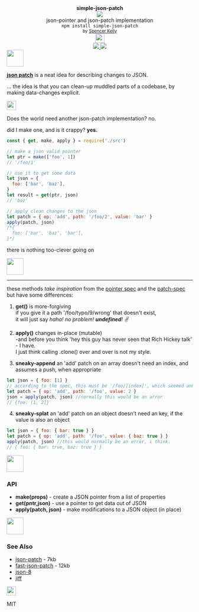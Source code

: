 <div align="center">
  <div><b>simple-json-patch</b></div>
  <img src="https://user-images.githubusercontent.com/399657/68222691-6597f180-ffb9-11e9-8a32-a7f38aa8bded.png"/>
  <div>json-pointer and json-patch implementation</div>
  <div><code>npm install simple-json-patch</code></div>
  <div align="center">
    <sub>
      by
      <a href="https://spencermounta.in/">Spencer Kelly</a>
    </sub>
  </div>
  <img height="25px" src="https://user-images.githubusercontent.com/399657/68221862-17ceb980-ffb8-11e9-87d4-7b30b6488f16.png"/>
</div>

<div align="center">
  <div>
    <a href="https://npmjs.org/package/simple-json-patch">
     <img src="https://img.shields.io/npm/v/simple-json-patch.svg?style=flat-square" />
    </a>
    <a href="https://bundlephobia.com/result?p=simple-json-patch">
      <img src="https://badge-size.herokuapp.com/spencermountain/simple-json-patch/master/builds/simple-json-patch.min.js" />
    </a>
  </div>
</div>

<!-- spacer -->
<img height="45px" src="https://user-images.githubusercontent.com/399657/68221862-17ceb980-ffb8-11e9-87d4-7b30b6488f16.png"/>

**[json patch](http://jsonpatch.com/)** is a neat idea for describing changes to JSON.

... the idea is that you can clean-up muddled parts of a codebase, by making data-changes explicit.

<img height="25px" src="https://user-images.githubusercontent.com/399657/68221862-17ceb980-ffb8-11e9-87d4-7b30b6488f16.png"/>

Does the world need another json-patch implementation? no.

did I make one, and is it crappy? **yes.**

```js
const { get, make, apply } = require('./src')

// make a json valid pointer
let ptr = make(['foo', 1])
// '/foo/1'

// use it to get some data
let json = {
  foo: ['bar', 'baz'],
}
let result = get(ptr, json)
// 'baz'

// apply clean changes to the json
let patch = { op: 'add', path: '/foo/2', value: 'bar' }
apply(patch, json)
/*{
  foo: ['bar', 'baz', 'bar'],
}*/
```

there is nothing too-clever going on

<!-- spacer -->
<img height="45px" src="https://user-images.githubusercontent.com/399657/68221862-17ceb980-ffb8-11e9-87d4-7b30b6488f16.png"/>

---

these methods _take inspiration_ from the [pointer spec](https://datatracker.ietf.org/doc/html/rfc6901)
and the [patch-spec](https://datatracker.ietf.org/doc/html/rfc6902) but have some differences:

1. **get()** is more-forgiving<br/>
   if you give it a path '/foo/typo/9/wrong' that doesn't exist,<br/>
   it will just say _haha! no problem! **undefined**! ✌_

2. **apply()** changes in-place (mutable)<br/>
   -and before you think 'hey this guy has never seen that Rich Hickey talk' - I have.<br/>
   I just think calling .clone() over and over is not my style.<br/>

3. **sneaky-append** an 'add' patch on an array doesn't need an index, and assumes a push, when appropriate

```js
let json = { foo: [1] }
// according to the spec, this must be '/foo/[index]', which seemed annoying
let patch = { op: 'add', path: '/foo', value: 2 }
json = apply(patch, json) //normally this would be an arror
// {foo: [1, 2]}
```

4. **sneaky-splat** an 'add' patch on an object doesn't need an key, if the value is also an object

```js
let json = { foo: { bar: true } }
let patch = { op: 'add', path: '/foo', value: { baz: true } }
apply(patch, json) //this would normally be an error, i think.
// { foo: { bar: true, baz: true } }
```

<img height="45px" src="https://user-images.githubusercontent.com/399657/68221862-17ceb980-ffb8-11e9-87d4-7b30b6488f16.png"/>

### API

- **make(props)** - create a JSON pointer from a list of properties
- **get(pntr,json)** - use a pointer to get data out of JSON
- **apply(patch, json)** - make modifications to a JSON object (in place)

<img height="45px" src="https://user-images.githubusercontent.com/399657/68221862-17ceb980-ffb8-11e9-87d4-7b30b6488f16.png"/>

### See Also

- [json-patch](https://github.com/dharmafly/jsonpatch.js) - 7kb
- [fast-json-patch](https://github.com/Starcounter-Jack/JSON-Patch/blob/master/dist/fast-json-patch.min.js) - 12kb
- [json-8](https://github.com/sonnyp/JSON8/tree/master/packages/patch)
- [jiff](https://github.com/cujojs/jiff)

<img height="25px" src="https://user-images.githubusercontent.com/399657/68221862-17ceb980-ffb8-11e9-87d4-7b30b6488f16.png"/>

MIT
